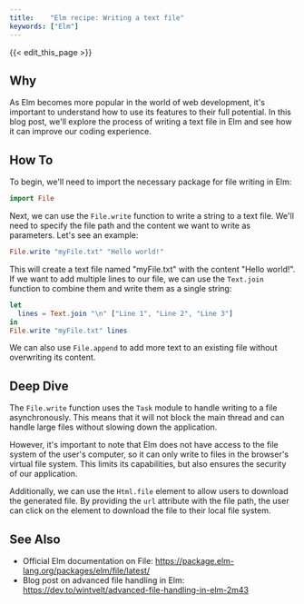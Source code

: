 ```yaml
---
title:    "Elm recipe: Writing a text file"
keywords: ["Elm"]
---
```


{{< edit_this_page >}}

## Why
As Elm becomes more popular in the world of web development, it's important to understand how to use its features to their full potential. In this blog post, we'll explore the process of writing a text file in Elm and see how it can improve our coding experience.

## How To
To begin, we'll need to import the necessary package for file writing in Elm:

```Elm
import File
```

Next, we can use the `File.write` function to write a string to a text file. We'll need to specify the file path and the content we want to write as parameters. Let's see an example:

```Elm
File.write "myFile.txt" "Hello world!"
```

This will create a text file named "myFile.txt" with the content "Hello world!". If we want to add multiple lines to our file, we can use the `Text.join` function to combine them and write them as a single string:

```Elm
let
  lines = Text.join "\n" ["Line 1", "Line 2", "Line 3"]
in
File.write "myFile.txt" lines
```

We can also use `File.append` to add more text to an existing file without overwriting its content.

## Deep Dive
The `File.write` function uses the `Task` module to handle writing to a file asynchronously. This means that it will not block the main thread and can handle large files without slowing down the application.

However, it's important to note that Elm does not have access to the file system of the user's computer, so it can only write to files in the browser's virtual file system. This limits its capabilities, but also ensures the security of our application.

Additionally, we can use the `Html.file` element to allow users to download the generated file. By providing the `url` attribute with the file path, the user can click on the element to download the file to their local file system.

## See Also
- Official Elm documentation on File: https://package.elm-lang.org/packages/elm/file/latest/
- Blog post on advanced file handling in Elm: https://dev.to/wintvelt/advanced-file-handling-in-elm-2m43